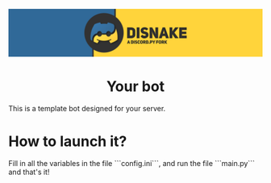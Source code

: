 [![Disnake Banner](https://raw.githubusercontent.com/DisnakeDev/disnake/master/assets/banner.png)](https://disnake.dev/)

<h1 align="center">Your bot</h1>
This is a template bot designed for your server.
<h1 align="left">How to launch it?</h1>
Fill in all the variables in the file ```config.ini```, and run the file ```main.py``` and that's it!
